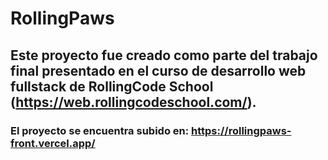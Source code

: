 # RollingPaws

## Este proyecto fue creado como parte del trabajo final presentado en el curso de desarrollo web fullstack de RollingCode School (https://web.rollingcodeschool.com/).

### El proyecto se encuentra subido en: https://rollingpaws-front.vercel.app/
